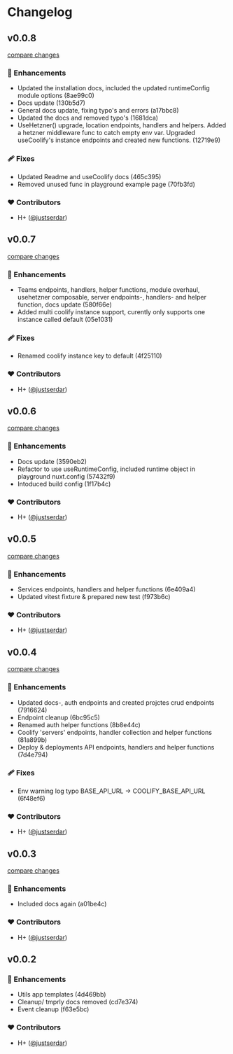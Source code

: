 # Changelog


## v0.0.8

[compare changes](https://undefined/undefined/compare/v0.0.7...v0.0.8)

### 🚀 Enhancements

- Updated the installation docs, included the updated runtimeConfig module options (8ae99c0)
- Docs update (130b5d7)
- General docs update, fixing typo's and errors (a17bbc8)
- Updated the docs and removed typo's (1681dca)
- UseHetzner() upgrade, location endpoints, handlers and helpers. Added a hetzner middleware func to catch empty env var. Upgraded useCoolify's instance endpoints and created new functions. (12719e9)

### 🩹 Fixes

- Updated Readme and useCoolify docs (465c395)
- Removed unused func in playground example page (70fb3fd)

### ❤️ Contributors

- H+ ([@justserdar](http://github.com/justserdar))

## v0.0.7

[compare changes](https://undefined/undefined/compare/v0.0.6...v0.0.7)

### 🚀 Enhancements

- Teams endpoints, handlers, helper functions, module overhaul, usehetzner composable, server endpoints-, handlers- and helper function, docs update (580f66e)
- Added multi coolify instance support, curently only supports one instance called default (05e1031)

### 🩹 Fixes

- Renamed coolify instance key to default (4f25110)

### ❤️ Contributors

- H+ ([@justserdar](http://github.com/justserdar))

## v0.0.6

[compare changes](https://undefined/undefined/compare/v0.0.5...v0.0.6)

### 🚀 Enhancements

- Docs update (3590eb2)
- Refactor to use useRuntimeConfig, included runtime object in playground nuxt.config (57432f9)
- Intoduced build config (1f17b4c)

### ❤️ Contributors

- H+ ([@justserdar](http://github.com/justserdar))

## v0.0.5

[compare changes](https://undefined/undefined/compare/v0.0.4...v0.0.5)

### 🚀 Enhancements

- Services endpoints, handlers and helper functions (6e409a4)
- Updated vitest fixture & prepared new test (f973b6c)

### ❤️ Contributors

- H+ ([@justserdar](http://github.com/justserdar))

## v0.0.4

[compare changes](https://undefined/undefined/compare/v0.0.3...v0.0.4)

### 🚀 Enhancements

- Updated docs-, auth endpoints and created projctes crud endpoints (7916624)
- Endpoint cleanup (6bc95c5)
- Renamed auth helper functions (8b8e44c)
- Coolify 'servers' endpoints, handler collection and helper functions (81a899b)
- Deploy & deployments API endpoints, handlers and helper functions (7d4e794)

### 🩹 Fixes

- Env warning log typo BASE_API_URL -> COOLIFY_BASE_API_URL (6f48ef6)

### ❤️ Contributors

- H+ ([@justserdar](http://github.com/justserdar))

## v0.0.3

[compare changes](https://undefined/undefined/compare/v0.0.2...v0.0.3)

### 🚀 Enhancements

- Included docs again (a01be4c)

### ❤️ Contributors

- H+ ([@justserdar](http://github.com/justserdar))

## v0.0.2


### 🚀 Enhancements

- Utils app templates (4d469bb)
- Cleanup/ tmprly docs removed (cd7e374)
- Event cleanup (f63e5bc)

### ❤️ Contributors

- H+ ([@justserdar](http://github.com/justserdar))

